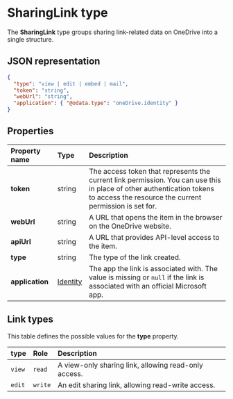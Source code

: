 ﻿# SharingLink type

The **SharingLink** type groups sharing link-related data on OneDrive into a single structure.

## JSON representation

<!-- { "blockType": "resource", "@odata.type": "oneDrive.sharingLink", "optionalProperties": ["application"] } -->
```json
{
  "type": "view | edit | embed | mail",
  "token": "string",
  "webUrl": "string",
  "application": { "@odata.type": "oneDrive.identity" }
}
```
## Properties

| Property name   | Type                                 | Description                                                                                                                                                                      |
|:----------------|:-------------------------------------|:---------------------------------------------------------------------------------------------------------------------------------------------------------------------------------|
| **token**       | string                               | The access token that represents the current link permission. You can use this in place of other authentication tokens to access the resource the current permission is set for. |
| **webUrl**      | string                               | A URL that opens the item in the browser on the OneDrive website.                                                                                                                |
| **apiUrl**      | string                               | A URL that provides API-level access to the item.                                                                                                                                |
| **type**        | string                               | The type of the link created.                                                                                                                                                    |
| **application** | [Identity](../resources/identity.md) | The app the link is associated with. The value is missing or `null` if the link is associated with an official Microsoft app.                                                    |

## Link types

This table defines the possible values for the **type** property.

| type   | Role    | Description                                          |
|:-------|:--------|:-----------------------------------------------------|
| `view` | `read`  | A view-only sharing link, allowing read-only access. |
| `edit` | `write` | An edit sharing link, allowing read-write access.    |
